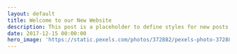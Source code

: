 ```yaml
---
layout: default
title: Welcome to our New Website
description: This post is a placeholder to define styles for new posts to be built off of.
date: 2017-12-15 00:00:00
hero_image: 'https://static.pexels.com/photos/372882/pexels-photo-372882.jpeg'
---
```

